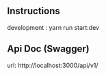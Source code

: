 ## Instructions

development : yarn run start:dev

## Api Doc (Swagger)
url: http://localhost:3000/api/v1/
